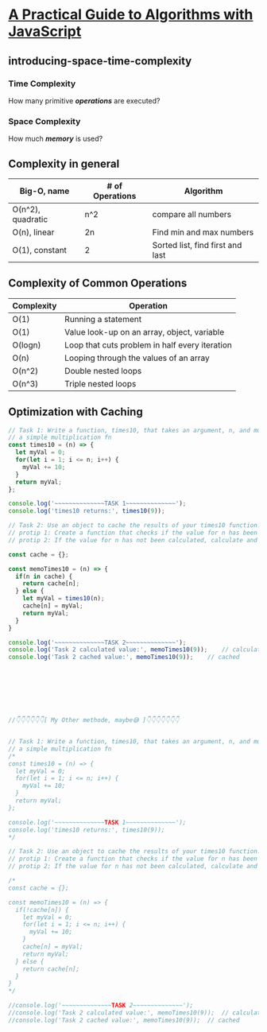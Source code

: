 # [A Practical Guide to Algorithms with JavaScript](https://slides.com/bgando/intro-to-algorithms)



## introducing-space-time-complexity

### **Time** Complexity

How many primitive ***operations*** are executed?

### **Space** Complexity

How much ***memory*** is used?



## Complexity in general

| Big-O, name       | # of Operations | Algorithm                        |
| ----------------- | --------------- | -------------------------------- |
| O(n^2), quadratic | n^2             | compare all numbers              |
| O(n), linear      | 2n              | Find min and max numbers         |
| O(1), constant    | 2               | Sorted list, find first and last |



##  Complexity of Common Operations

| Complexity | Operation                                      |
| ---------- | ---------------------------------------------- |
| O(1)       | Running a statement                            |
| O(1)       | Value look-up on an array, object, variable    |
| O(logn)    | Loop that cuts problem in half every iteration |
| O(n)       | Looping through the values of an array         |
| O(n^2)     | Double nested loops                            |
| O(n^3)     | Triple nested loops                            |



##  Optimization with Caching

```js
// Task 1: Write a function, times10, that takes an argument, n, and multiples n times 10
// a simple multiplication fn
const times10 = (n) => {
  let myVal = 0;
  for(let i = 1; i <= n; i++) {
    myVal += 10;
  }
  return myVal;
};

console.log('~~~~~~~~~~~~~~TASK 1~~~~~~~~~~~~~~');
console.log('times10 returns:', times10(9));

// Task 2: Use an object to cache the results of your times10 function. 
// protip 1: Create a function that checks if the value for n has been calculated before.
// protip 2: If the value for n has not been calculated, calculate and then save the result in the cache object.

const cache = {};

const memoTimes10 = (n) => {
  if(n in cache) {
    return cache[n];
  } else {
    let myVal = times10(n);
    cache[n] = myVal;
    return myVal;
  }
}

console.log('~~~~~~~~~~~~~~TASK 2~~~~~~~~~~~~~~');
console.log('Task 2 calculated value:', memoTimes10(9));	// calculated
console.log('Task 2 cached value:', memoTimes10(9));	// cached








//👇👇👇👇👇👇[ My Other methode, maybe😅 ]👇👇👇👇👇👇👇


// Task 1: Write a function, times10, that takes an argument, n, and multiples n times 10
// a simple multiplication fn
/*
const times10 = (n) => {
  let myVal = 0;
  for(let i = 1; i <= n; i++) {
    myVal += 10;
  }
  return myVal;
};

console.log('~~~~~~~~~~~~~~TASK 1~~~~~~~~~~~~~~');
console.log('times10 returns:', times10(9));
*/

// Task 2: Use an object to cache the results of your times10 function. 
// protip 1: Create a function that checks if the value for n has been calculated before.
// protip 2: If the value for n has not been calculated, calculate and then save the result in the cache object.

/*
const cache = {};

const memoTimes10 = (n) => {
  if(!cache[n]) {
    let myVal = 0;
    for(let i = 1; i <= n; i++) {
      myVal += 10;
    }
    cache[n] = myVal;
    return myVal;
  } else {
    return cache[n];
  }
}
*/

//console.log('~~~~~~~~~~~~~~TASK 2~~~~~~~~~~~~~~');
//console.log('Task 2 calculated value:', memoTimes10(9));	// calculated
//console.log('Task 2 cached value:', memoTimes10(9));	// cached



```

